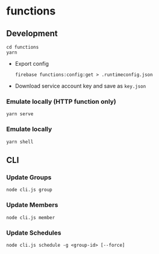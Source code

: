 # functions

## Development

```
cd functions
yarn
```
* Export config
    ```
    firebase functions:config:get > .runtimeconfig.json
    ```
* Download service account key and save as `key.json`

### Emulate locally (HTTP function only)
```
yarn serve
```

### Emulate locally
```
yarn shell
```

## CLI

### Update Groups
```
node cli.js group
```

### Update Members
```
node cli.js member
```

### Update Schedules
```
node cli.js schedule -g <group-id> [--force]
```
